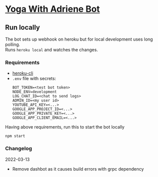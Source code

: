 # [Yoga With Adriene Bot](http://t.me/YogaWithAdrieneBot?start=github)

## Run locally
The bot sets up webhook on heroku but for local development uses long polling.  
Runs `heroku local` and watches the changes.

### Requirements

- [heroku-cli](https://devcenter.heroku.com/articles/heroku-cli#download-and-install)
- `.env` file with secrets:
  ```
  BOT_TOKEN=<test bot token>
  NODE_ENV=development
  LOG_CHAT_ID=<chat to send logs>
  ADMIN_ID=<my user id>
  YOUTUBE_API_KEY=<...>
  GOOGLE_APP_PROJECT_ID=<...>
  GOOGLE_APP_PRIVATE_KEY=<...>
  GOOGLE_APP_CLIENT_EMAIL=<...>
  ```

Having above requirements, run this to start the bot locally

```
npm start
```


### Changelog

2022-03-13

- Remove dashbot as it causes build errors with grpc dependency